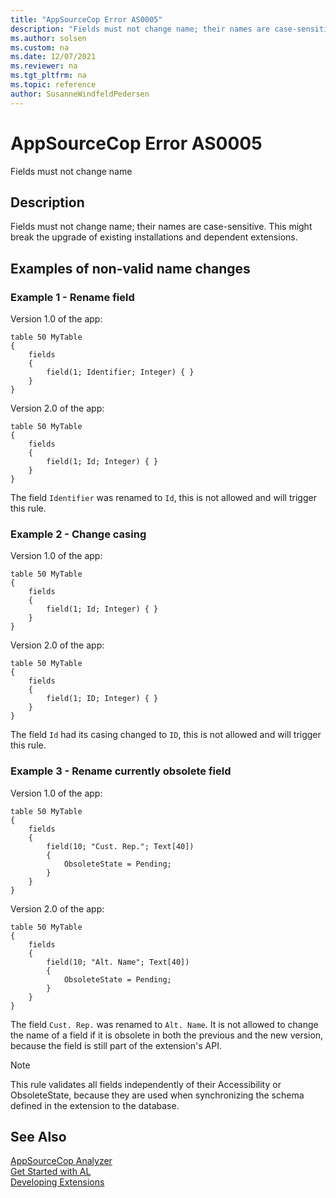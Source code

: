 ```yaml
---
title: "AppSourceCop Error AS0005"
description: "Fields must not change name; their names are case-sensitive."
ms.author: solsen
ms.custom: na
ms.date: 12/07/2021
ms.reviewer: na
ms.tgt_pltfrm: na
ms.topic: reference
author: SusanneWindfeldPedersen
---
```

[//]: # (START>DO_NOT_EDIT)
[//]: # (IMPORTANT:Do not edit any of the content between here and the END>DO_NOT_EDIT.)
[//]: # (Any modifications should be made in the .xml files in the ModernDev repo.)
# AppSourceCop Error AS0005
Fields must not change name

## Description
Fields must not change name; their names are case-sensitive. This might break the upgrade of existing installations and dependent extensions.

[//]: # (IMPORTANT: END>DO_NOT_EDIT)


## Examples of non-valid name changes

### Example 1 - Rename field

Version 1.0 of the app:
```al
table 50 MyTable
{
    fields
    {
        field(1; Identifier; Integer) { }
    }
}
```

Version 2.0 of the app:
```al
table 50 MyTable
{
    fields
    {
        field(1; Id; Integer) { }
    }
}
```
The field `Identifier` was renamed to `Id`, this is not allowed and will trigger this rule.

### Example 2 - Change casing
Version 1.0 of the app:
```al
table 50 MyTable
{
    fields
    {
        field(1; Id; Integer) { }
    }
}
```

Version 2.0 of the app:
```al
table 50 MyTable
{
    fields
    {
        field(1; ID; Integer) { }
    }
}
```
The field `Id` had its casing changed to `ID`, this is not allowed and will trigger this rule.

### Example 3 - Rename currently obsolete field
Version 1.0 of the app:
```al
table 50 MyTable
{
    fields
    {
        field(10; "Cust. Rep."; Text[40])
        {
            ObsoleteState = Pending;
        }
    }
}
```

Version 2.0 of the app:

```al
table 50 MyTable
{
    fields
    {
        field(10; "Alt. Name"; Text[40])
        {
            ObsoleteState = Pending;
        }
    }
}
```

The field `Cust. Rep.` was renamed to `Alt. Name`. It is not allowed to change the name of a field if it is obsolete in both the previous and the new version, because the field is still part of the extension's API.

> [!NOTE]  
> This rule validates all fields independently of their Accessibility or ObsoleteState, because they are used when synchronizing the schema defined in the extension to the database.

## See Also

[AppSourceCop Analyzer](appsourcecop.md)  
[Get Started with AL](../devenv-get-started.md)  
[Developing Extensions](../devenv-dev-overview.md)
